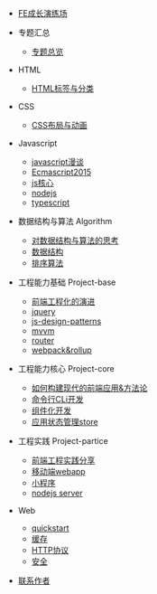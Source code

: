 - [FE成长演练场](README.md)

- 专题汇总

  - [专题总览](issue/README.md)
 
- HTML
  
  - [HTML标签与分类](html/README.md)

- CSS

  - [CSS布局与动画](css/README.md)

- Javascript

  - [javascript漫谈](js/README.md)
  - [Ecmascript2015](js/es6/README.md)
  - [js核心](js/js-core/README.md)
  - [nodejs](js/nodejs/README.md)
  - [typescript](js/typescript/README.md)

- 数据结构与算法 Algorithm
  
  - [对数据结构与算法的思考](algorithm/README.md)
  - [数据结构](algorithm/datastructures.md)
  - [排序算法](algorithm/sort.md)


- 工程能力基础 Project-base

  - [前端工程化的演进](project-basic/README.md)
  - [jquery](project-basic/jquery/README.md)
  - [js-design-patterns](project-basic/js-design-patterns/README.md)
  - [mvvm](project-basic/mvvm/README.md)
  - [router](project-basic/jquery/README.md)
  - [webpack&rollup](project-basic/jquery/README.md)

- 工程能力核心 Project-core

  - [如何构建现代的前端应用&方法论](project-core/README.md)
  - [命令行CLi开发](project-core/cli&scfford/README.md)
  - [组件化开发](project-core/component/README.md)
  - [应用状态管理store](project-core/cli&scfford/README.md)

- 工程实践 Project-partice

  - [前端工程实践分享](project-partice/README.md)
  - [移动端webapp](project-partice/h5-webapp/README.md)
  - [小程序](project-partice/mini-program/README.md)
  - [nodejs server](project-partice/nodejs-server/README.md)

- Web
  - [quickstart](web/README.md)
  - [缓存](web/cache/README.md)
  - [HTTP协议](web/http&https/README.md)
  - [安全](web/security/README.md)

- [联系作者](contact.md)
